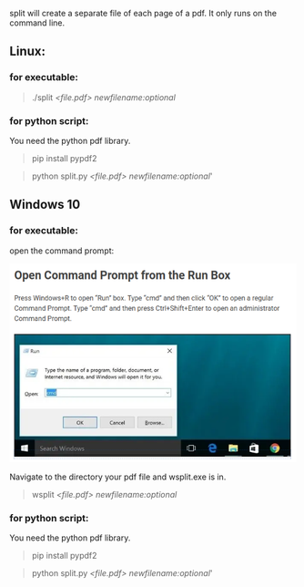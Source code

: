 split will create a separate file of each page of a pdf. It only runs on the command line. 
## Linux:

### for executable:

 >./split *<file.pdf> newfilename:optional*
 
 ### for python script:
 
 You need the python pdf library.
 
>pip install pypdf2
 
 >python split.py *<file.pdf> newfilename:optional*'

 
 ## Windows 10
 
 ### for executable:
 
 open the command prompt:
 
![](Screenshot_cmd.png)
 
 Navigate to the directory your pdf file and wsplit.exe is in. 
 
 >wsplit *<file.pdf> newfilename:optional*
 
  ### for python script:
  
 You need the python pdf library.
 
>pip install pypdf2
 
>python split.py *<file.pdf> newfilename:optional*'
 
 